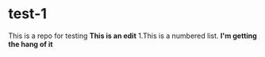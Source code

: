 # test-1
This is a repo for testing
**This is an edit**
1.This is a numbered list.
**I'm getting the hang of it**
